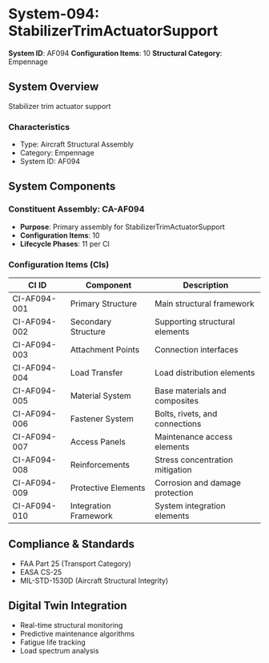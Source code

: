 # System-094: StabilizerTrimActuatorSupport

**System ID**: AF094
**Configuration Items**: 10
**Structural Category**: Empennage

## System Overview

Stabilizer trim actuator support

### Characteristics
- Type: Aircraft Structural Assembly
- Category: Empennage
- System ID: AF094

## System Components

### Constituent Assembly: CA-AF094
- **Purpose**: Primary assembly for StabilizerTrimActuatorSupport
- **Configuration Items**: 10
- **Lifecycle Phases**: 11 per CI

### Configuration Items (CIs)

| CI ID | Component | Description |
|-------|-----------|-------------|
| CI-AF094-001 | Primary Structure | Main structural framework |
| CI-AF094-002 | Secondary Structure | Supporting structural elements |
| CI-AF094-003 | Attachment Points | Connection interfaces |
| CI-AF094-004 | Load Transfer | Load distribution elements |
| CI-AF094-005 | Material System | Base materials and composites |
| CI-AF094-006 | Fastener System | Bolts, rivets, and connections |
| CI-AF094-007 | Access Panels | Maintenance access elements |
| CI-AF094-008 | Reinforcements | Stress concentration mitigation |
| CI-AF094-009 | Protective Elements | Corrosion and damage protection |
| CI-AF094-010 | Integration Framework | System integration elements |

## Compliance & Standards
- FAA Part 25 (Transport Category)
- EASA CS-25
- MIL-STD-1530D (Aircraft Structural Integrity)

## Digital Twin Integration
- Real-time structural monitoring
- Predictive maintenance algorithms
- Fatigue life tracking
- Load spectrum analysis
